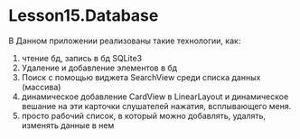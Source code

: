 # Lesson15.Database
В Данном приложении реализованы такие технологии, как:
1. чтение бд, запись в бд SQLite3
2. Удаление и добавление элементов в бд
3. Поиск с помощью виджета SearchView среди списка данных (массива)
4. динамическое добавление CardView в LinearLayout и динамическое вешание на эти карточки слушателей нажатия, всплывающего меня.
5. просто рабочий список, в который можно добавлять, удалять, изменять данные в нем
